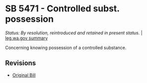 # SB 5471 - Controlled subst. possession
*Status: By resolution, reintroduced and retained in present status.* | [leg.wa.gov summary](https://app.leg.wa.gov/billsummary?BillNumber=5471&Year=2021)

Concerning knowing possession of a controlled substance.

## Revisions
* [Original Bill](1/)